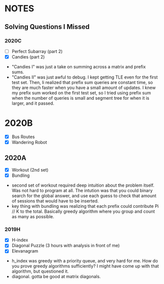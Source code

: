 # NOTES

## Solving Questions I Missed

### 2020C
- [ ] Perfect Subarray (part 2)
- [x] Candies (part 2)

* "Candies I" was just a take on summing across a matrix and prefix sums.
* "Candies II" was just awful to debug.  I kept getting TLE even for the first test set.  Then, Ii realized that prefix sum queries are constant time, so they are much faster when you have a small amount of updates.  I knew my prefix sum worked on the first test set, so I tried using prefix sum when the number of queries is small and segment tree for when it is larger, and it passed.

# 2020B
- [x] Bus Routes
- [x] Wandering Robot

## 2020A
- [x] Workout (2nd set)
- [x] Bundling

* second set of workout required deep intuition about the problem itself.  Was not hard to program at all.  The intution was that you could binary search for the global answer, and use each guess to check that amount of sessions that would have to be inserted.
* key thing with bundling was realizing that each prefix could contribute
Pi // K to the total.  Basically greedy algorithm where you group and count
as many as possible.

### 2019H
- [x] H-index
- [x] Diagonal Puzzle (3 hours with analysis in front of me)
- [x] Elevanagram

* h_index was greedy with a priority queue, and very hard for me.  How do you prove 
greedy algorithms sufficiently?  I might have come up with that algorithm, but 
questioned it.
* diagonal.  gotta be good at matrix diagonals.

